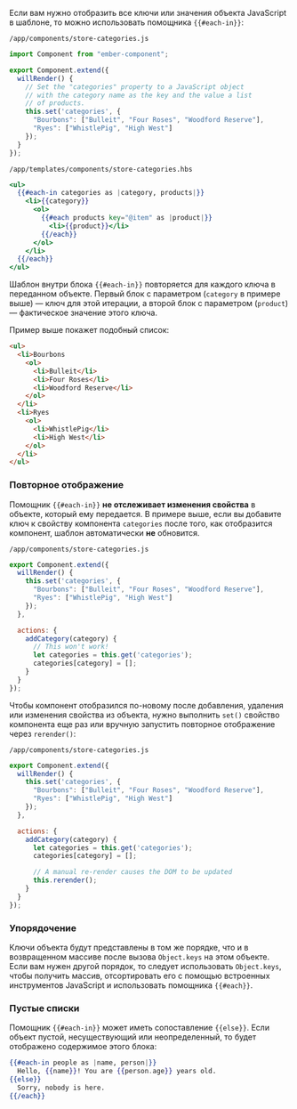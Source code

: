 Если вам нужно отобразить все ключи или значения объекта JavaScript в шаблоне, то можно использовать помощника `{{#each-in}}`:

`/app/components/store-categories.js`
```javascript
import Component from "ember-component";

export Component.extend({
  willRender() {
    // Set the "categories" property to a JavaScript object
    // with the category name as the key and the value a list
    // of products.
    this.set('categories', {
      "Bourbons": ["Bulleit", "Four Roses", "Woodford Reserve"],
      "Ryes": ["WhistlePig", "High West"]
    });
  }
});
```

`/app/templates/components/store-categories.hbs`
```handlebars
<ul>
  {{#each-in categories as |category, products|}}
    <li>{{category}}
      <ol>
        {{#each products key="@item" as |product|}}
          <li>{{product}}</li>
        {{/each}}
      </ol>
    </li>
  {{/each}}
</ul>
```

Шаблон внутри блока `{{#each-in}}` повторяется для каждого ключа в переданном объекте. Первый блок с параметром (`category` в примере выше) — ключ для этой итерации, а второй блок с параметром (`product`) — фактическое значение этого ключа.

Пример выше покажет подобный список:

```html
<ul>
  <li>Bourbons
    <ol>
      <li>Bulleit</li>
      <li>Four Roses</li>
      <li>Woodford Reserve</li>
    </ol>
  </li>
  <li>Ryes
    <ol>
      <li>WhistlePig</li>
      <li>High West</li>
    </ol>
  </li>
</ul>
```

### Повторное отображение

Помощник `{{#each-in}}` **не отслеживает изменения свойства** в объекте, который ему передается. В примере выше, если вы добавите ключ к свойству компонента `categories` после того, как отобразится компонент, шаблон автоматически **не** обновится.

`/app/components/store-categories.js`
```javascript
export Component.extend({
  willRender() {
    this.set('categories', {
      "Bourbons": ["Bulleit", "Four Roses", "Woodford Reserve"],
      "Ryes": ["WhistlePig", "High West"]
    });
  },

  actions: {
    addCategory(category) {
      // This won't work!
      let categories = this.get('categories');
      categories[category] = [];
    }
  }
});
```

Чтобы компонент отобразился по-новому после добавления, удаления или изменения свойства из объекта, нужно выполнить `set()` свойство компонента еще раз или вручную запустить повторное отображение через `rerender()`:

`/app/components/store-categories.js`
```javascript
export Component.extend({
  willRender() {
    this.set('categories', {
      "Bourbons": ["Bulleit", "Four Roses", "Woodford Reserve"],
      "Ryes": ["WhistlePig", "High West"]
    });
  },

  actions: {
    addCategory(category) {
      let categories = this.get('categories');
      categories[category] = [];

      // A manual re-render causes the DOM to be updated
      this.rerender();
    }
  }
});
```

### Упорядочение

Ключи объекта будут представлены в том же порядке, что и в возвращенном массиве после вызова `Object.keys` на этом объекте. Если вам нужен другой порядок, то следует использовать `Object.keys`, чтобы получить массив, отсортировать его с помощью встроенных инструментов JavaScript и использовать помощника `{{#each}}`.

### Пустые списки

Помощник `{{#each-in}}` может иметь сопоставление `{{else}}`. Если объект пустой, несуществующий или неопределенный, то будет отображено содержимое этого блока:

```handlebars
{{#each-in people as |name, person|}}
  Hello, {{name}}! You are {{person.age}} years old.
{{else}}
  Sorry, nobody is here.
{{/each}}
```